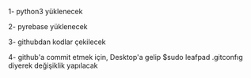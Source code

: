 1- python3 yüklenecek

2- pyrebase yüklenecek

3- githubdan kodlar çekilecek

4- github'a commit etmek için, Desktop'a gelip
$sudo leafpad .gitconfıg
diyerek değişiklik yapılacak

